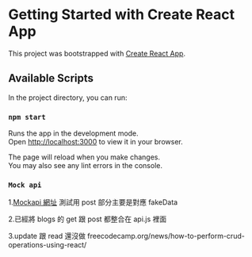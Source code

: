 # Getting Started with Create React App

This project was bootstrapped with [Create React App](https://github.com/facebook/create-react-app).

## Available Scripts

In the project directory, you can run:

### `npm start`

Runs the app in the development mode.\
Open [http://localhost:3000](http://localhost:3000) to view it in your browser.

The page will reload when you make changes.\
You may also see any lint errors in the console.

### `Mock api`

1.[Mockapi 網址](https://mockapi.io/projects/62f1f364b1098f150807dade) 測試用
post 部分主要是對應 fakeData

2.已經將 blogs 的 get 跟 post 都整合在 api.js 裡面

3.update 跟 read 還沒做
freecodecamp.org/news/how-to-perform-crud-operations-using-react/
